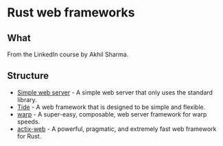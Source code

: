# Rust web frameworks

## What

From the LinkedIn course by Akhil Sharma.

## Structure

- [Simple web server](simple-web-server) - A simple web server that only uses the standard library.
- [Tide](tide) - A web framework that is designed to be simple and flexible.
- [warp](warp) - A super-easy, composable, web server framework for warp speeds.
- [actix-web](actix-web) - A powerful, pragmatic, and extremely fast web framework for Rust.
